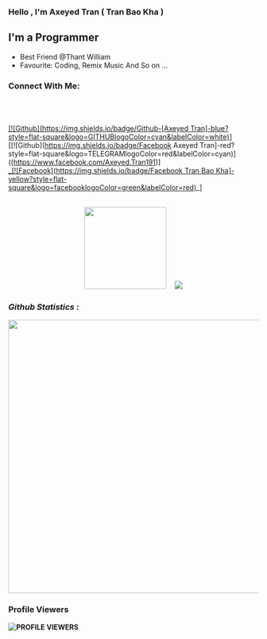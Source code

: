 ### Hello , I'm Axeyed Tran ( Tran Bao Kha )
## I'm a Programmer
- Best Friend @Thant William
- Favourite: Coding, Remix Music And So on ...
### Connect With Me:
</br></b></br> <br>[[![Github](https://img.shields.io/badge/Github-[Axeyed Tran]-blue?style=flat-square&logo=GITHUBlogoColor=cyan&labelColor=white)](https://github.com/AxeyedTran)] <br> [[![Github](https://img.shields.io/badge/Facebook Axeyed Tran]-red?style=flat-square&logo=TELEGRAMlogoColor=red&labelColor=cyan)]((https://www.facebook.com/Axeyed.Tran191)]<br> [_[![Facebook](https://img.shields.io/badge/Facebook Tran Bao Kha]-yellow?style=flat-square&logo=facebooklogoColor=green&labelColor=red)](https://www.facebook.com/tranbaokha.190109)_]<br><b>
<br />
<p align="center"><a href="https://github.com/AxeyedTran">
<img height="165" src="https://github-readme-stats.vercel.app/api?username=AxeyedTran&show_icons=true&include_all_commits=true&theme=react&cache_seconds=3200&hide_border=true" /></a>
&nbsp;&nbsp;&nbsp;
<a href="https://github.com/AxeyedTran"><img src="https://github-readme-stats.vercel.app/api/top-langs/?username=AxeyedTran&layout=compact&theme=react&hide_border=true" />
</a></p>
<h3><b><i>Github Statistics :</i></b></h3>
<a href="https://github.com/AxeyedTran"><img width=550 src="https://github-profile-trophy.vercel.app/?username=AxeyedTran&theme=dracula&no-frame=true&title=Followers,Stars,Commit,Repository,Issues"/></a>

### Profile Viewers

![PROFILE VIEWERS](https://gpvc.arturio.dev/AxeyedTran) 

